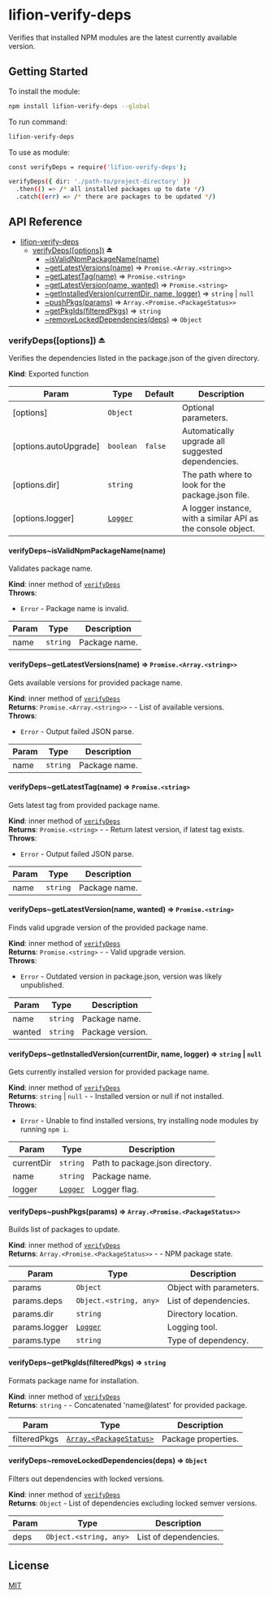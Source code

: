 # lifion-verify-deps

Verifies that installed NPM modules are the latest currently available version.

## Getting Started

To install the module:

```sh
npm install lifion-verify-deps --global
```

To run command:

```sh
lifion-verify-deps
```

To use as module:

```sh
const verifyDeps = require('lifion-verify-deps');

verifyDeps({ dir: './path-to/project-directory' })
  .then(() => /* all installed packages up to date */)
  .catch((err) => /* there are packages to be updated */)
```

## API Reference


* [lifion-verify-deps](#module_lifion-verify-deps)
    * [verifyDeps([options])](#exp_module_lifion-verify-deps--verifyDeps) ⏏
        * [~isValidNpmPackageName(name)](#module_lifion-verify-deps--verifyDeps..isValidNpmPackageName)
        * [~getLatestVersions(name)](#module_lifion-verify-deps--verifyDeps..getLatestVersions) ⇒ <code>Promise.&lt;Array.&lt;string&gt;&gt;</code>
        * [~getLatestTag(name)](#module_lifion-verify-deps--verifyDeps..getLatestTag) ⇒ <code>Promise.&lt;string&gt;</code>
        * [~getLatestVersion(name, wanted)](#module_lifion-verify-deps--verifyDeps..getLatestVersion) ⇒ <code>Promise.&lt;string&gt;</code>
        * [~getInstalledVersion(currentDir, name, logger)](#module_lifion-verify-deps--verifyDeps..getInstalledVersion) ⇒ <code>string</code> \| <code>null</code>
        * [~pushPkgs(params)](#module_lifion-verify-deps--verifyDeps..pushPkgs) ⇒ <code>Array.&lt;Promise.&lt;PackageStatus&gt;&gt;</code>
        * [~getPkgIds(filteredPkgs)](#module_lifion-verify-deps--verifyDeps..getPkgIds) ⇒ <code>string</code>
        * [~removeLockedDependencies(deps)](#module_lifion-verify-deps--verifyDeps..removeLockedDependencies) ⇒ <code>Object</code>

<a name="exp_module_lifion-verify-deps--verifyDeps"></a>

### verifyDeps([options]) ⏏
Verifies the dependencies listed in the package.json of the given directory.

**Kind**: Exported function  

| Param | Type | Default | Description |
| --- | --- | --- | --- |
| [options] | <code>Object</code> |  | Optional parameters. |
| [options.autoUpgrade] | <code>boolean</code> | <code>false</code> | Automatically upgrade all suggested dependencies. |
| [options.dir] | <code>string</code> |  | The path where to look for the package.json file. |
| [options.logger] | [<code>Logger</code>](#Logger) |  | A logger instance, with a similar API as the console object. |

<a name="module_lifion-verify-deps--verifyDeps..isValidNpmPackageName"></a>

#### verifyDeps~isValidNpmPackageName(name)
Validates package name.

**Kind**: inner method of [<code>verifyDeps</code>](#exp_module_lifion-verify-deps--verifyDeps)  
**Throws**:

- <code>Error</code> - Package name is invalid.


| Param | Type | Description |
| --- | --- | --- |
| name | <code>string</code> | Package name. |

<a name="module_lifion-verify-deps--verifyDeps..getLatestVersions"></a>

#### verifyDeps~getLatestVersions(name) ⇒ <code>Promise.&lt;Array.&lt;string&gt;&gt;</code>
Gets available versions for provided package name.

**Kind**: inner method of [<code>verifyDeps</code>](#exp_module_lifion-verify-deps--verifyDeps)  
**Returns**: <code>Promise.&lt;Array.&lt;string&gt;&gt;</code> - - List of available versions.  
**Throws**:

- <code>Error</code> - Output failed JSON parse.


| Param | Type | Description |
| --- | --- | --- |
| name | <code>string</code> | Package name. |

<a name="module_lifion-verify-deps--verifyDeps..getLatestTag"></a>

#### verifyDeps~getLatestTag(name) ⇒ <code>Promise.&lt;string&gt;</code>
Gets latest tag from provided package name.

**Kind**: inner method of [<code>verifyDeps</code>](#exp_module_lifion-verify-deps--verifyDeps)  
**Returns**: <code>Promise.&lt;string&gt;</code> - - Return latest version, if latest tag exists.  
**Throws**:

- <code>Error</code> - Output failed JSON parse.


| Param | Type | Description |
| --- | --- | --- |
| name | <code>string</code> | Package name. |

<a name="module_lifion-verify-deps--verifyDeps..getLatestVersion"></a>

#### verifyDeps~getLatestVersion(name, wanted) ⇒ <code>Promise.&lt;string&gt;</code>
Finds valid upgrade version of the provided package name.

**Kind**: inner method of [<code>verifyDeps</code>](#exp_module_lifion-verify-deps--verifyDeps)  
**Returns**: <code>Promise.&lt;string&gt;</code> - - Valid upgrade version.  
**Throws**:

- <code>Error</code> - Outdated version in package.json, version was likely unpublished.


| Param | Type | Description |
| --- | --- | --- |
| name | <code>string</code> | Package name. |
| wanted | <code>string</code> | Package version. |

<a name="module_lifion-verify-deps--verifyDeps..getInstalledVersion"></a>

#### verifyDeps~getInstalledVersion(currentDir, name, logger) ⇒ <code>string</code> \| <code>null</code>
Gets currently installed version for provided package name.

**Kind**: inner method of [<code>verifyDeps</code>](#exp_module_lifion-verify-deps--verifyDeps)  
**Returns**: <code>string</code> \| <code>null</code> - - Installed version or null if not installed.  
**Throws**:

- <code>Error</code> - Unable to find installed versions, try installing node modules by running `npm i`.


| Param | Type | Description |
| --- | --- | --- |
| currentDir | <code>string</code> | Path to package.json directory. |
| name | <code>string</code> | Package name. |
| logger | [<code>Logger</code>](#Logger) | Logger flag. |

<a name="module_lifion-verify-deps--verifyDeps..pushPkgs"></a>

#### verifyDeps~pushPkgs(params) ⇒ <code>Array.&lt;Promise.&lt;PackageStatus&gt;&gt;</code>
Builds list of packages to update.

**Kind**: inner method of [<code>verifyDeps</code>](#exp_module_lifion-verify-deps--verifyDeps)  
**Returns**: <code>Array.&lt;Promise.&lt;PackageStatus&gt;&gt;</code> - - NPM package state.  

| Param | Type | Description |
| --- | --- | --- |
| params | <code>Object</code> | Object with parameters. |
| params.deps | <code>Object.&lt;string, any&gt;</code> | List of dependencies. |
| params.dir | <code>string</code> | Directory location. |
| params.logger | [<code>Logger</code>](#Logger) | Logging tool. |
| params.type | <code>string</code> | Type of dependency. |

<a name="module_lifion-verify-deps--verifyDeps..getPkgIds"></a>

#### verifyDeps~getPkgIds(filteredPkgs) ⇒ <code>string</code>
Formats package name for installation.

**Kind**: inner method of [<code>verifyDeps</code>](#exp_module_lifion-verify-deps--verifyDeps)  
**Returns**: <code>string</code> - - Concatenated 'name@latest' for provided package.  

| Param | Type | Description |
| --- | --- | --- |
| filteredPkgs | [<code>Array.&lt;PackageStatus&gt;</code>](#PackageStatus) | Package properties. |

<a name="module_lifion-verify-deps--verifyDeps..removeLockedDependencies"></a>

#### verifyDeps~removeLockedDependencies(deps) ⇒ <code>Object</code>
Filters out dependencies with locked versions.

**Kind**: inner method of [<code>verifyDeps</code>](#exp_module_lifion-verify-deps--verifyDeps)  
**Returns**: <code>Object</code> - List of dependencies excluding locked semver versions.  

| Param | Type | Description |
| --- | --- | --- |
| deps | <code>Object.&lt;string, any&gt;</code> | List of dependencies. |


## License

[MIT](./LICENSE)

